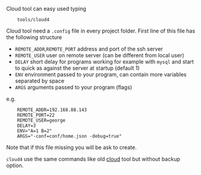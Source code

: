 Cloud tool can easy used typing

        tools/cloud4

Cloud tool need a `.config` file in every project folder. First line of this file has the following structure

- `REMOTE_ADDR`,`REMOTE_PORT` address and port of the ssh server
- `REMOTE_USER` user on remote server (can be different from local user)
- `DELAY` short delay for programs working for example with `mysql` and start to quick as against the server at startup (default 1)
- `ENV` environment passed to your program, can contain more variables separated by space
- `ARGS` arguments passed to your program (flags)

e.g.

        REMOTE_ADDR=192.168.88.143
        REMOTE_PORT=22
        REMOTE_USER=george
        DELAY=3
        ENV="A=1 B=2"
        ARGS="-conf=conf/home.json -debug=true"

Note that if this file missing you will be ask to create.

`cloud4` use the same commands like old [cloud](https://github.com/geosoft1/tools/wiki/Cloud-tool) tool but without backup option.
